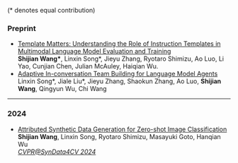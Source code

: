 (\* denotes equal contribution)

### Preprint
- [Template Matters: Understanding the Role of Instruction Templates in Multimodal Language Model Evaluation and Training](https://arxiv.org/abs/2412.08307)
<br>**Shijian Wang\***, Linxin Song\*, Jieyu Zhang, Ryotaro Shimizu, Ao Luo, Li Yao, Cunjian Chen, Julian McAuley, Haiqian Wu.<be>
- [Adaptive In-conversation Team Building for Language Model Agents](https://arxiv.org/abs/2405.19425)
<br>Linxin Song\*, Jiale Liu\*, Jieyu Zhang, Shaokun Zhang, Ao Luo, **Shijian Wang**, Qingyun Wu, Chi Wang<be>

****

### 2024
- [Attributed Synthetic Data Generation for Zero-shot Image Classification](https://openreview.net/pdf?id=k4Xnh0EPus)
<br>**Shijian Wang**, Linxin Song, Ryotaro Shimizu, Masayuki Goto, Hanqian Wu<br><ins>*CVPR@SynData4CV 2024*</ins>
